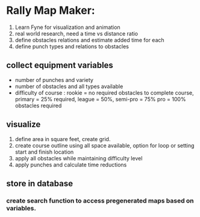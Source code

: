 # Rally Map Maker:

1. Learn Fyne for visualization and animation 
2. real world research, need a time vs distance ratio
3. define obstacles relations and estimate added time for each
4. define punch types and relations to obstacles

## collect equipment variables

- number of punches and variety 
- number of obstacles and all types available
- difficulty of course : rookie = no required obstacles to complete course, primary = 25% required, league = 50%, semi-pro = 75%  pro = 100% obstacles required


## visualize

1. define area in square feet, create grid. 
2. create course outline using all space available, option for loop or setting start and finish location
3. apply all obstacles while maintaining difficulty level
4. apply punches and calculate time reductions 

## store in database 
### create search function to access pregenerated maps based on variables. 